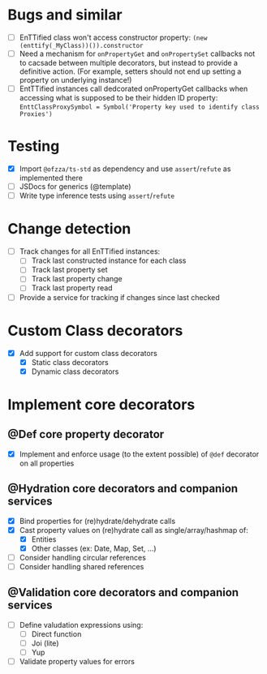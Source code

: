 # Bugs and similar

- [ ] EnTTified class won't access constructor property: `(new (enttify(_MyClass))()).constructor`
- [ ] Need a mechanism for `onPropertyGet` and `onPropertySet` callbacks not to cacsade between multiple decorators, but instead to provide a definitive action. (For example, setters should not end up setting a property on underlying instance!)
- [ ] EntTTified instances call dedcorated onPropertyGet callbacks when accessing what is supposed to be their hidden ID property: `EnttClassProxySymbol = Symbol('Property key used to identify class Proxies')`

# Testing

- [x] Import `@ofzza/ts-std` as dependency and use `assert`/`refute` as implemented there
- [ ] JSDocs for generics (@template)
- [ ] Write type inference tests using `assert`/`refute`

# Change detection

- [ ] Track changes for all EnTTified instances:
  - [ ] Track last constructed instance for each class
  - [ ] Track last property set
  - [ ] Track last property change
  - [ ] Track last property read
- [ ] Provide a service for tracking if changes since last checked

# Custom Class decorators

- [x] Add support for custom class decorators
  - [x] Static class decorators
  - [x] Dynamic class decorators

# Implement core decorators

## @Def core property decorator

- [x] Implement and enforce usage (to the extent possible) of `@def` decorator on all properties

## @Hydration core decorators and companion services

- [x] Bind properties for (re)hydrate/dehydrate calls
- [x] Cast property values on (re)hydrate call as single/array/hashmap of:
  - [x] Entities
  - [x] Other classes (ex: Date, Map, Set, ...)
- [ ] Consider handling circular references
- [ ] Consider handling shared references

## @Validation core decorators and companion services

- [ ] Define valudation expressions using:
  - [ ] Direct function
  - [ ] Joi (lite)
  - [ ] Yup
- [ ] Validate property values for errors
